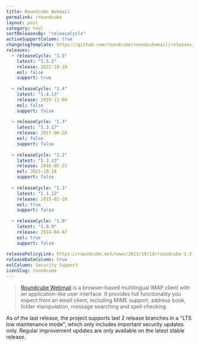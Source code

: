 ```yaml
---
title: Roundcube Webmail
permalink: /roundcube
layout: post
category: tool
sortReleasesBy: "releaseCycle"
activeSupportColumn: true
changelogTemplate: https://github.com/roundcube/roundcubemail/releases/tag/__LATEST__
releases:
  - releaseCycle: "1.5"
    latest: "1.5.2"
    release: 2021-10-18
    eol: false
    support: true
    
  - releaseCycle: "1.4"
    latest: "1.4.13"
    release: 2019-11-09
    eol: false
    support: false
    
  - releaseCycle: "1.3"
    latest: "1.3.17"
    release: 2017-06-26
    eol: false
    support: false
    
  - releaseCycle: "1.2"
    latest: "1.2.13"
    release: 2016-05-22
    eol: 2021-10-18
    support: false
    
  - releaseCycle: "1.1"
    latest: "1.1.12"
    release: 2015-02-10
    eol: true
    support: false
    
  - releaseCycle: "1.0"
    latest: "1.0.9"
    release: 2014-04-07
    eol: true
    support: false
    
releasePolicyLink: https://roundcube.net/news/2021/10/18/roundcube-1.5.0-released
releaseDateColumn: true
eolColumn: Security Support
iconSlug: roundcube
---
```


> [Roundcube Webmail](https://roundcube.net/) is a browser-based multilingual IMAP client with an application-like user interface. 
> It provides full functionality you expect from an email client, including MIME support, address book, folder manipulation, message searching and spell checking.

As of the last release, the project supports last 2 release branches in a "LTS low maintenance mode", which only includes important security updates only. Regular improvement updates are only available on the latest stable release.
